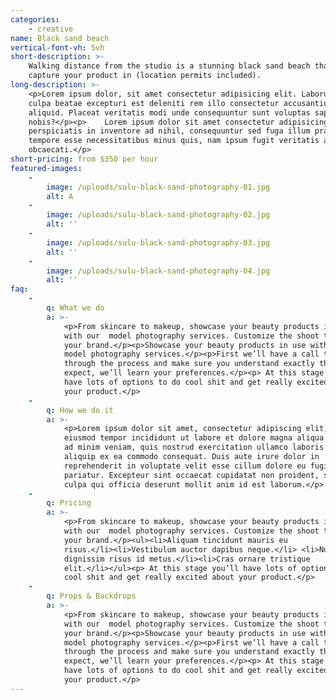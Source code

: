 ```yaml
---
categories:
    - creative
name: Black sand beach
vertical-font-vh: 5vh
short-description: >-
    Walking distance from the studio is a stunning black sand beach that we can
    capture your product in (location permits included).
long-description: >-
    <p>Lorem ipsum dolor, sit amet consectetur adipisicing elit. Laborum in
    culpa beatae excepturi est deleniti rem illo consectetur accusantium
    aliquid. Placeat veritatis modi unde consequuntur sunt voluptas sapiente hic
    nobis?</p><p>    Lorem ipsum dolor sit amet consectetur adipisicing elit. Ex
    perspiciatis in inventore ad nihil, consequuntur sed fuga illum praesentium
    tempore esse necessitatibus minus quis, nam ipsum fugit veritatis aut
    obcaecati.</p>
short-pricing: from $350 per hour
featured-images:
    -
        image: /uploads/sulu-black-sand-photography-01.jpg
        alt: A
    -
        image: /uploads/sulu-black-sand-photography-02.jpg
        alt: ''
    -
        image: /uploads/sulu-black-sand-photography-03.jpg
        alt: ''
    -
        image: /uploads/sulu-black-sand-photography-04.jpg
        alt: ''
faq:
    -
        q: What we do
        a: >-
            <p>From skincare to makeup, showcase your beauty products in use
            with our  model photography services. Customize the shoot to meet
            your brand.</p><p>Showcase your beauty products in use with our 
            model photography services.</p><p>First we’ll have a call to run you
            through the process and make sure you understand exactly that to
            expect, we’ll learn your preferences.</p><p> At this stage you’ll
            have lots of options to do cool shit and get really excited about
            your product.</p>
    -
        q: How we do it
        a: >-
            <p>Lorem ipsum dolor sit amet, consectetur adipiscing elit, sed do
            eiusmod tempor incididunt ut labore et dolore magna aliqua. Ut enim
            ad minim veniam, quis nostrud exercitation ullamco laboris nisi ut
            aliquip ex ea commodo consequat. Duis aute irure dolor in
            reprehenderit in voluptate velit esse cillum dolore eu fugiat nulla
            pariatur. Excepteur sint occaecat cupidatat non proident, sunt in
            culpa qui officia deserunt mollit anim id est laborum.</p>
    -
        q: Pricing
        a: >-
            <p>From skincare to makeup, showcase your beauty products in use
            with our  model photography services. Customize the shoot to meet
            your brand.</p><ul><li>Aliquam tincidunt mauris eu
            risus.</li><li>Vestibulum auctor dapibus neque.</li> <li>Nunc
            dignissim risus id metus.</li><li>Cras ornare tristique
            elit.</li></ul><p> At this stage you’ll have lots of options to do
            cool shit and get really excited about your product.</p>
    -
        q: Props & Backdrops
        a: >-
            <p>From skincare to makeup, showcase your beauty products in use
            with our  model photography services. Customize the shoot to meet
            your brand.</p><p>Showcase your beauty products in use with our 
            model photography services.</p><p>First we’ll have a call to run you
            through the process and make sure you understand exactly that to
            expect, we’ll learn your preferences.</p><p> At this stage you’ll
            have lots of options to do cool shit and get really excited about
            your product.</p>
---
```

